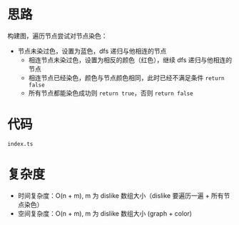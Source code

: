 # 思路

构建图，遍历节点尝试对节点染色：

-   节点未染过色，设置为蓝色，dfs 递归与他相连的节点
    -   相连节点未染过色，设置为相反的颜色（红色），继续 dfs 递归与他相连的节点
    -   相连节点已经染色，颜色与节点颜色相同，此时已经不满足条件 `return false`
    -   所有节点都能染色成功则 `return true`，否则 `return false`

# 代码

`index.ts`

# 复杂度

- 时间复杂度：O(n + m), m 为 dislike 数组大小（dislike 要遍历一遍 + 所有节点染色）
- 空间复杂度：O(n + m), m 为 dislike 数组大小 (graph + color)
